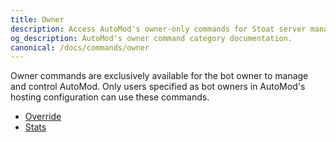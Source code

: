 ```yaml
---
title: Owner
description: Access AutoMod's owner-only commands for Stoat server management. View statistics and override moderation actions.
og_description: AutoMod's owner command category documentation.
canonical: /docs/commands/owner
---
```


Owner commands are exclusively available for the bot owner to manage and control AutoMod. Only users specified as bot owners in AutoMod's hosting configuration can use these commands.

- [Override](/docs/commands/owner/override)
- [Stats](/docs/commands/owner/stats)
